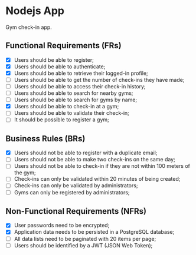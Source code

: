 # Nodejs App

Gym check-in app.

## Functional Requirements (FRs)

- [x] Users should be able to register;
- [x] Users should be able to authenticate;
- [x] Users should be able to retrieve their logged-in profile;
- [ ] Users should be able to get the number of check-ins they have made;
- [ ] Users should be able to access their check-in history;
- [ ] Users should be able to search for nearby gyms;
- [ ] Users should be able to search for gyms by name;
- [x] Users should be able to check-in at a gym;
- [ ] Users should be able to validate their check-in;
- [ ] It should be possible to register a gym;

## Business Rules (BRs)

- [x] Users should not be able to register with a duplicate email;
- [ ] Users should not be able to make two check-ins on the same day;
- [ ] Users should not be able to check-in if they are not within 100 meters of the gym;
- [ ] Check-ins can only be validated within 20 minutes of being created;
- [ ] Check-ins can only be validated by administrators;
- [ ] Gyms can only be registered by administrators;

## Non-Functional Requirements (NFRs)

- [x] User passwords need to be encrypted;
- [x] Application data needs to be persisted in a PostgreSQL database;
- [ ] All data lists need to be paginated with 20 items per page;
- [ ] Users should be identified by a JWT (JSON Web Token);
